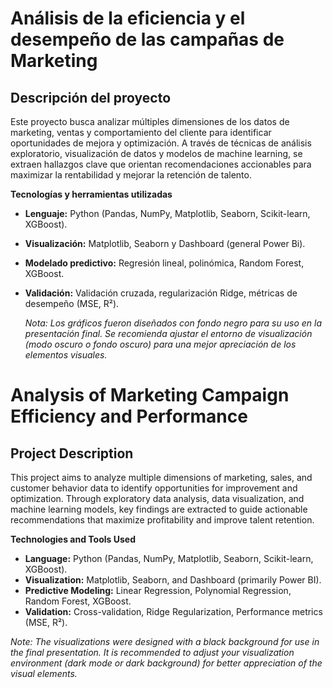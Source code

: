 <h1> Análisis de la eficiencia y el desempeño de las campañas de Marketing</h1>
<h2> Descripción del proyecto </h2>

Este proyecto busca analizar múltiples dimensiones de los datos de marketing, ventas y comportamiento del cliente para identificar oportunidades de mejora y optimización. A través de técnicas de análisis exploratorio, visualización de datos y modelos de machine learning, se extraen hallazgos clave que orientan recomendaciones accionables para maximizar la rentabilidad y mejorar la retención de talento.


**Tecnologías y herramientas utilizadas**

- **Lenguaje:** Python (Pandas, NumPy, Matplotlib, Seaborn, Scikit-learn, XGBoost).
- **Visualización:** Matplotlib, Seaborn y Dashboard (general Power Bi).
- **Modelado predictivo:** Regresión lineal, polinómica, Random Forest, XGBoost.
- **Validación:** Validación cruzada, regularización Ridge, métricas de desempeño (MSE, R²).

  *Nota: Los gráficos fueron diseñados con fondo negro para su uso en la presentación final. Se recomienda ajustar el entorno de visualización (modo oscuro o fondo oscuro) para una mejor apreciación de los elementos visuales.*


<h1> Analysis of Marketing Campaign Efficiency and Performance</h1>
<h2> Project Description </h2>

This project aims to analyze multiple dimensions of marketing, sales, and customer behavior data to identify opportunities for improvement and optimization. Through exploratory data analysis, data visualization, and machine learning models, key findings are extracted to guide actionable recommendations that maximize profitability and improve talent retention.

<strong>Technologies and Tools Used</strong>

- <strong>Language:</strong> Python (Pandas, NumPy, Matplotlib, Seaborn, Scikit-learn, XGBoost).
- <strong>Visualization:</strong> Matplotlib, Seaborn, and Dashboard (primarily Power BI).
- <strong>Predictive Modeling:</strong> Linear Regression, Polynomial Regression, Random Forest, XGBoost.
- <strong>Validation:</strong> Cross-validation, Ridge Regularization, Performance metrics (MSE, R²).

<em>Note: The visualizations were designed with a black background for use in the final presentation. It is recommended to adjust your visualization environment (dark mode or dark background) for better appreciation of the visual elements.</em>

